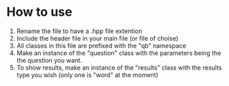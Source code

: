 # How to use

<ol>
    <li> Rename the file to have a .hpp file extention </li>
    <li> Include the header file in your main file (or file of choise) </li>
    <li> All classes in this file are prefixed with the "qb" namespace </li>
    <li> Make an instance of the "question" class with the parameters being the the question you want. </li>
    <li> To show results, make an instance of the "results" class with the results type you wish (only one is "word" at the moment) </li>
</ol>